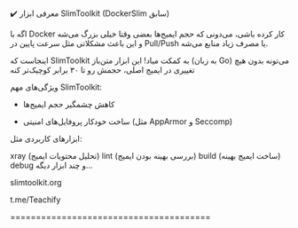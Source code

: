 ✔️ معرفی ابزار SlimToolkit (DockerSlim سابق)

اگه با Docker کار کرده باشی، می‌دونی که حجم ایمیج‌ها بعضی وقتا خیلی بزرگ می‌شه و این باعث مشکلاتی مثل سرعت پایین در Pull/Push یا مصرف زیاد منابع می‌شه.

اینجاست که SlimToolkit به کمکت میاد! این ابزار متن‌باز (به زبان Go) می‌تونه بدون هیچ تغییری در ایمیج اصلی، حجمش رو تا ۳۰ برابر کوچیک‌تر کنه

ویژگی‌های مهم SlimToolkit:

+ کاهش چشمگیر حجم ایمیج‌ها

+ ساخت خودکار پروفایل‌های امنیتی (مثل AppArmor و Seccomp)

ابزارهای کاربردی مثل:

xray (تحلیل محتویات ایمیج)
lint (بررسی بهینه بودن ایمیج)
build (ساخت ایمیج بهینه)
debug و چند ابزار دیگه...

slimtoolkit.org

t.me/Teachify 

=======================================
